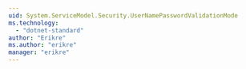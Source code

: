 ```yaml
---
uid: System.ServiceModel.Security.UserNamePasswordValidationMode
ms.technology: 
  - "dotnet-standard"
author: "Erikre"
ms.author: "erikre"
manager: "erikre"
---
```

